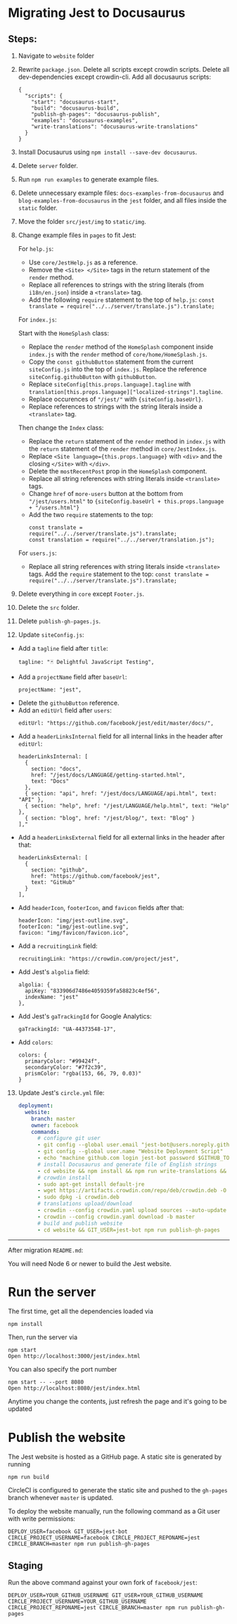 # Migrating Jest to Docusaurus

## Steps:

1. Navigate to `website` folder

2. Rewrite `package.json`. Delete all scripts except crowdin scripts. Delete all dev-dependencies except crowdin-cli. Add all docusaurus scripts:
    ```
    {
      "scripts": {
        "start": "docusaurus-start",
        "build": "docusaurus-build",
        "publish-gh-pages": "docusaurus-publish",
        "examples": "docusaurus-examples",
        "write-translations": "docusaurus-write-translations"
      }
    }
    ```

3. Install Docusaurus using `npm install --save-dev docusaurus`.

4. Delete `server` folder.

5. Run `npm run examples` to generate example files.

6. Delete unnecessary example files: `docs-examples-from-docusaurus` and `blog-examples-from-docusaurus` in the `jest` folder, and all files inside the `static` folder.

7. Move the folder `src/jest/img` to `static/img`.

8. Change example files in `pages` to fit Jest:

    For `help.js`:
      - Use `core/JestHelp.js` as a reference.
      - Remove the `<Site> </Site>` tags in the return statement of the `render` method.
      - Replace all references to strings with the string literals (from `i18n/en.json`) inside a `<translate>` tag.
      - Add the following `require` statement to the top of `help.js`: `const translate = require("../../server/translate.js").translate;`

    For `index.js`:

      Start with the `HomeSplash` class:
      - Replace the `render` method of the `HomeSplash` component inside `index.js` with the `render` method of `core/home/HomeSplash.js`.
      - Copy the `const githubButton` statement from the current `siteConfig.js` into the top of `index.js`. Replace the reference `siteConfig.githubButton` with `githubButton`.
      - Replace `siteConfig[this.props.language].tagline` with `translation[this.props.language]["localized-strings"].tagline`.
      - Replace occurences of `"/jest/"` with `{siteConfig.baseUrl}`.
      - Replace references to strings with the string literals inside a  `<translate>` tag.

      Then change the `Index` class:
      - Replace the `return` statement of the `render` method in `index.js` with the `return` statement of the `render` method in `core/JestIndex.js`.
      - Replace `<Site language={this.props.language}` with `<div>` and the closing `</Site>` with `</div>`.
      - Delete the `mostRecentPost` prop in the `HomeSplash` component.
      - Replace all string references with string literals inside `<translate>` tags.
      - Change `href` of `more-users` button at the bottom from `"/jest/users.html"` to `{siteConfig.baseUrl + this.props.language + "/users.html"}`
      - Add the two `require` statements to the top:
        ```
        const translate = require("../../server/translate.js").translate;
        const translation = require("../../server/translation.js");
        ```

    For `users.js`:
      - Replace all string references with string literals inside `<translate>` tags. Add the `require` statement to the top: `const translate = require("../../server/translate.js").translate;`

9. Delete everything in `core` except `Footer.js`.

10. Delete the `src` folder.

11. Delete `publish-gh-pages.js`.

12. Update `siteConfig.js`:
- Add a `tagline` field after `title`: 
  ```
  tagline: "🃏 Delightful JavaScript Testing",
  ```
- Add a `projectName` field after `baseUrl`: 
  ```
  projectName: "jest",
  ```
- Delete the `githubButton` reference.
- Add an `editUrl` field after `users`: 
  ```
  editUrl: "https://github.com/facebook/jest/edit/master/docs/",
  ```
- Add a `headerLinksInternal` field for all internal links in the header after `editUrl`: 
  ```
  headerLinksInternal: [
    {
      section: "docs",
      href: "/jest/docs/LANGUAGE/getting-started.html",
      text: "Docs"
    },
    { section: "api", href: "/jest/docs/LANGUAGE/api.html", text: "API" },
    { section: "help", href: "/jest/LANGUAGE/help.html", text: "Help" },
    { section: "blog", href: "/jest/blog/", text: "Blog" }
  ],"
  ```
- Add a `headerLinksExternal` field for all external links in the header after that:
  ```
  headerLinksExternal: [
    {
      section: "github",
      href: "https://github.com/facebook/jest",
      text: "GitHub"
    }
  ],
  ```
- Add `headerIcon`, `footerIcon`, and `favicon` fields after that:
  ```
  headerIcon: "img/jest-outline.svg",
  footerIcon: "img/jest-outline.svg",
  favicon: "img/favicon/favicon.ico",
  ```
- Add a `recruitingLink` field: 
  ```
  recruitingLink: "https://crowdin.com/project/jest",
  ```
- Add Jest's `algolia` field:
  ```
  algolia: {
    apiKey: "833906d7486e4059359fa58823c4ef56",
    indexName: "jest"
  },
  ```
- Add Jest's `gaTrackingId` for Google Analytics: 
  ```
  gaTrackingId: "UA-44373548-17",
  ```
- Add `colors`:
  ```
  colors: {
    primaryColor: "#99424f",
    secondaryColor: "#7f2c39",
    prismColor: "rgba(153, 66, 79, 0.03)"
  }
  ```

13. Update Jest's `circle.yml` file:
    ```yaml
    deployment:
      website:
        branch: master
        owner: facebook
        commands:
          # configure git user
          - git config --global user.email "jest-bot@users.noreply.github.com"
          - git config --global user.name "Website Deployment Script"
          - echo "machine github.com login jest-bot password $GITHUB_TOKEN" > ~/.netrc
          # install Docusaurus and generate file of English strings
          - cd website && npm install && npm run write-translations && cd ..
          # crowdin install
          - sudo apt-get install default-jre
          - wget https://artifacts.crowdin.com/repo/deb/crowdin.deb -O crowdin.deb
          - sudo dpkg -i crowdin.deb
          # translations upload/download
          - crowdin --config crowdin.yaml upload sources --auto-update -b master
          - crowdin --config crowdin.yaml download -b master
          # build and publish website
          - cd website && GIT_USER=jest-bot npm run publish-gh-pages
    ```

***

After migration `README.md`:

You will need Node 6 or newer to build the Jest website.

# Run the server

The first time, get all the dependencies loaded via

```
npm install
```

Then, run the server via

```
npm start
Open http://localhost:3000/jest/index.html
```

You can also specify the port number

```
npm start -- --port 8080
Open http://localhost:8080/jest/index.html
```

Anytime you change the contents, just refresh the page and it's going to be updated

# Publish the website

The Jest website is hosted as a GitHub page. A static site is generated by running

```
npm run build
```

CircleCI is configured to generate the static site and pushed to the `gh-pages` branch whenever `master` is updated.

To deploy the website manually, run the following command as a Git user with write permissions:

```
DEPLOY_USER=facebook GIT_USER=jest-bot CIRCLE_PROJECT_USERNAME=facebook CIRCLE_PROJECT_REPONAME=jest CIRCLE_BRANCH=master npm run publish-gh-pages
```

## Staging

Run the above command against your own fork of `facebook/jest`:

```
DEPLOY_USER=YOUR_GITHUB_USERNAME GIT_USER=YOUR_GITHUB_USERNAME CIRCLE_PROJECT_USERNAME=YOUR_GITHUB_USERNAME CIRCLE_PROJECT_REPONAME=jest CIRCLE_BRANCH=master npm run publish-gh-pages
```
